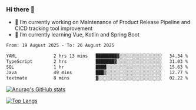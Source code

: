 ### Hi there 👋

- 🔭 I’m currently working on Maintenance of Product Release Pipeline and CICD tracking tool improvement
- 🌱 I’m currently learning Vue, Kotlin and Spring Boot

<!--START_SECTION:waka-->

```txt
From: 19 August 2025 - To: 26 August 2025

YAML              2 hrs 13 mins   ████████▓░░░░░░░░░░░░░░░░   34.34 %
TypeScript        2 hrs           ███████▓░░░░░░░░░░░░░░░░░   31.03 %
SQL               1 hr            ████░░░░░░░░░░░░░░░░░░░░░   15.63 %
Java              49 mins         ███▒░░░░░░░░░░░░░░░░░░░░░   12.77 %
textmate          8 mins          ▓░░░░░░░░░░░░░░░░░░░░░░░░   02.22 %
```

<!--END_SECTION:waka-->

[![Anurag's GitHub stats](https://github-readme-stats.vercel.app/api?username=yunhao981&show_icons=true&theme=solarized-dark)](https://github.com/anuraghazra/github-readme-stats)

[![Top Langs](https://github-readme-stats.vercel.app/api/top-langs/?username=yunhao981&theme=solarized-dark&layout=compact)](https://github.com/anuraghazra/github-readme-stats)

<!--
**yunhao981/yunhao981** is a ✨ _special_ ✨ repository because its `README.md` (this file) appears on your GitHub profile.

Here are some ideas to get you started:

- 🔭 I’m currently working on Maintenance of Release Pipeline and CICD tracking tool improvement
- 🌱 I’m currently learning Vue, Kotlin and Spring Boot
- 👯 I’m looking to collaborate on ...
- 🤔 I’m looking for help with ...
- 💬 Ask me about ...
- 📫 How to reach me: ...
- 😄 Pronouns: ...
- ⚡ Fun fact: ...
-->


